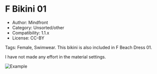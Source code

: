 # F Bikini 01

* Author: Mindfront
* Category: Unsorted/other
* Compatibility: 1.1.x
* License: CC-BY

Tags: Female, Swimwear.
This bikini is also included in F Beach Dress 01.

I have not made any effort in the material settings.

![Example](F_Bikini_01_PIC.png)

